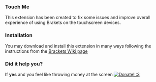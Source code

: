 ### Touch Me
This extension has been created to fix some issues and improve overall experience of using Brakets on the touchscreen devices.

### Installation
You may download and install this extension in many ways following the instructions from the 
[Brackets Wiki page](https://github.com/adobe/brackets/wiki/Brackets-Extensions)

### Did it help you?
If **yes** and you feel like throwing money at the screen [![Donate! :3](https://www.paypalobjects.com/en_US/i/btn/btn_donate_SM.gif)](https://www.paypal.com/cgi-bin/webscr?cmd=_s-xclick&hosted_button_id=C7QYVKM5NJEVC)